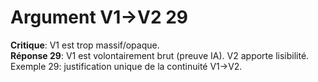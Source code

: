 # Argument V1→V2 29
**Critique**: V1 est trop massif/opaque.  
**Réponse 29**: V1 est volontairement brut (preuve IA). V2 apporte lisibilité.  
Exemple 29: justification unique de la continuité V1→V2.
